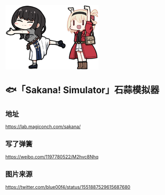 
<img src="sakana.png" height="200px"><img src="chisato.png" height="200px">

# 🐟「Sakana! Simulator」石蒜模拟器

## 地址 
https://lab.magiconch.com/sakana/

## 写了弹簧
https://weibo.com/1197780522/M2hvc8Nhq

## 图片来源
https://twitter.com/blue00f4/status/1551887529615687680